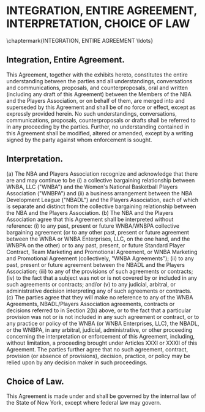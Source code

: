 # INTEGRATION, ENTIRE AGREEMENT, INTERPRETATION, CHOICE OF LAW
\chaptermark{INTEGRATION, ENTIRE AGREEMENT \ldots}

## Integration, Entire Agreement.

This Agreement, together with the exhibits hereto, constitutes the entire understanding between the parties and all understandings, conversations and communications, proposals, and counterproposals, oral and written (including any draft of this Agreement) between the Members of the NBA and the Players Association, or on behalf of them, are merged into and superseded by this Agreement and shall be of no force or effect, except as expressly provided herein. No such understandings, conversations, communications, proposals, counterproposals or drafts shall be referred to in any proceeding by the parties. Further, no understanding contained in this Agreement shall be modified, altered or amended, except by a writing signed by the party against whom enforcement is sought.

## Interpretation.

(a) The NBA and Players Association recognize and acknowledge that there are and may continue to be (i) a collective bargaining relationship between WNBA, LLC ("WNBA") and the Women's National Basketball Players Association ("WNBPA") and (ii) a business arrangement between the NBA Development League ("NBADL") and the Players Association, each of which is separate and distinct from the collective bargaining relationship between the NBA and the Players Association.
(b) The NBA and the Players Association agree that this Agreement shall be interpreted without reference: (i) to any past, present or future WNBA/WNBPA collective bargaining agreement (or to any other past, present or future agreement between the WNBA or WNBA Enterprises, LLC, on the one hand, and the WNBPA on the other) or to any past, present, or future Standard Player Contract, Team Marketing and Promotional Agreement, or WNBA Marketing and Promotional Agreement (collectively, "WNBA Agreements"); (ii) to any past, present or future agreement between the NBADL and the Players Association; (iii) to any of the provisions of such agreements or contracts; (iv) to the fact that a subject was not or is not covered by or included in any such agreements or contracts; and/or (v) to any judicial, arbitral, or administrative decision interpreting any of such agreements or contracts.
(c) The parties agree that they will make no reference to any of the WNBA Agreements, NBADL/Players Association agreements, contracts or decisions referred to in Section 2(b) above, or to the fact that a particular provision was not or is not included in any such agreement or contract, or to any practice or policy of the WNBA (or WNBA Enterprises, LLC), the NBADL, or the WNBPA, in any arbitral, judicial, administrative, or other proceeding concerning the interpretation or enforcement of this Agreement, including, without limitation, a proceeding brought under Articles XXXI or XXXII of this Agreement. The parties further agree that no such agreement, contract, provision (or absence of provisions), decision, practice, or policy may be relied upon by any decision maker in such proceedings.

## Choice of Law.

This Agreement is made under and shall be governed by the internal law of the State of New York, except where federal law may govern.
